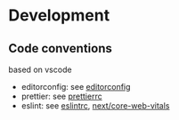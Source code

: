 # Development

## Code conventions

based on vscode

- editorconfig: see [editorconfig](../.editorconfig)
- prettier: see [prettierrc](../.prettierrc)
- eslint: see [eslintrc](../.eslintrc.json), [next/core-web-vitals](https://nextjs.org/docs/basic-features/eslint)

